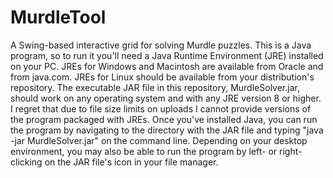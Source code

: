 # MurdleTool
A Swing-based interactive grid for solving Murdle puzzles.  This is a Java program, so to run it you'll need a Java Runtime Environment (JRE) installed on your PC.  JREs for Windows and Macintosh are available from Oracle and from java.com.  JREs for Linux should be available from your distribution's repository.  The executable JAR file in this repository, MurdleSolver.jar, should work on any operating system and with any JRE version 8 or higher.  I regret that due to file size limits on uploads I cannot provide versions of the program packaged with JREs.  Once you've installed Java, you can run the program by navigating to the directory with the JAR file and typing "java -jar MurdleSolver.jar" on the command line.  Depending on your desktop environment, you may also be able to run the program by left- or right-clicking on the JAR file's icon in your file manager.
